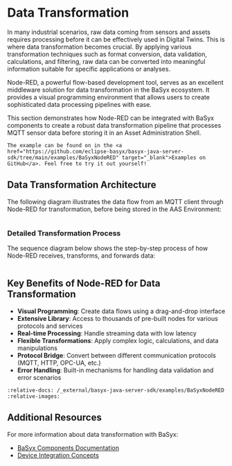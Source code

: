 # Data Transformation

In many industrial scenarios, raw data coming from sensors and assets requires processing before it can be effectively used in Digital Twins. This is where data transformation becomes crucial. By applying various transformation techniques such as format conversion, data validation, calculations, and filtering, raw data can be converted into meaningful information suitable for specific applications or analyses.

Node-RED, a powerful flow-based development tool, serves as an excellent middleware solution for data transformation in the BaSyx ecosystem. It provides a visual programming environment that allows users to create sophisticated data processing pipelines with ease.

This section demonstrates how Node-RED can be integrated with BaSyx components to create a robust data transformation pipeline that processes MQTT sensor data before storing it in an Asset Administration Shell.

```{note}
The example can be found on in the <a href="https://github.com/eclipse-basyx/basyx-java-server-sdk/tree/main/examples/BaSyxNodeRED" target="_blank">Examples on GitHub</a>. Feel free to try it out yourself!
```

## Data Transformation Architecture

The following diagram illustrates the data flow from an MQTT client through Node-RED for transformation, before being stored in the AAS Environment:

```{uml} charts/data_transformation.puml
```

### Detailed Transformation Process

The sequence diagram below shows the step-by-step process of how Node-RED receives, transforms, and forwards data:

```{uml} charts/nodered_sequence.puml
```

## Key Benefits of Node-RED for Data Transformation

- **Visual Programming**: Create data flows using a drag-and-drop interface
- **Extensive Library**: Access to thousands of pre-built nodes for various protocols and services
- **Real-time Processing**: Handle streaming data with low latency
- **Flexible Transformations**: Apply complex logic, calculations, and data manipulations
- **Protocol Bridge**: Convert between different communication protocols (MQTT, HTTP, OPC-UA, etc.)
- **Error Handling**: Built-in mechanisms for handling data validation and error scenarios

```{include} /_external/basyx-java-server-sdk/examples/BaSyxNodeRED/README.md
:relative-docs: /_external/basyx-java-server-sdk/examples/BaSyxNodeRED
:relative-images:
```

## Additional Resources

For more information about data transformation with BaSyx:

- [BaSyx Components Documentation](../../user_documentation/basyx_components/index.md)
- [Device Integration Concepts](../../user_documentation/concepts%20and%20architecture/device_integration.md)

